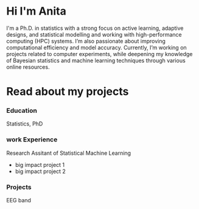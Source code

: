 # Hi I'm Anita

I'm a Ph.D. in statistics with a strong focus on active learning, adaptive designs, and statistical modelling and working with high-performance computing (HPC) systems. I’m also passionate about improving computational efficiency and model accuracy. Currently, I’m working on projects related to computer experiments, while deepening my knowledge of Bayesian statistics and machine learning techniques through various online resources.

# Read about my projects 
### Education
Statistics, PhD

### work Experience 
Research Assitant of Statistical Machine Learning
- big impact project 1
- big impact project 2

### Projects
EEG band 


